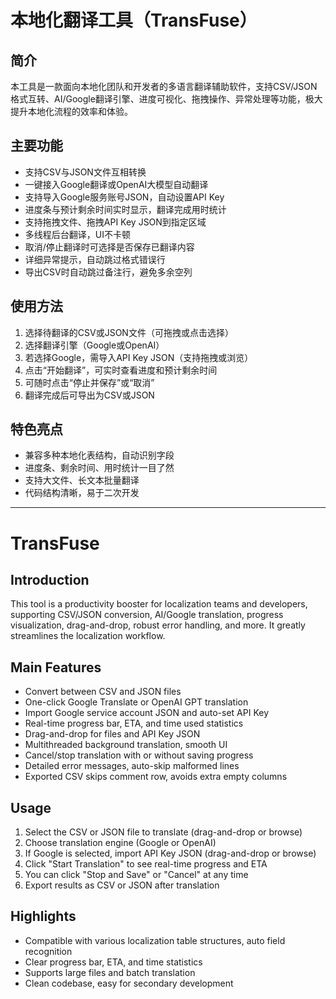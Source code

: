 # 本地化翻译工具（TransFuse）

## 简介

本工具是一款面向本地化团队和开发者的多语言翻译辅助软件，支持CSV/JSON格式互转、AI/Google翻译引擎、进度可视化、拖拽操作、异常处理等功能，极大提升本地化流程的效率和体验。

## 主要功能

- 支持CSV与JSON文件互相转换
- 一键接入Google翻译或OpenAI大模型自动翻译
- 支持导入Google服务账号JSON，自动设置API Key
- 进度条与预计剩余时间实时显示，翻译完成用时统计
- 支持拖拽文件、拖拽API Key JSON到指定区域
- 多线程后台翻译，UI不卡顿
- 取消/停止翻译时可选择是否保存已翻译内容
- 详细异常提示，自动跳过格式错误行
- 导出CSV时自动跳过备注行，避免多余空列

## 使用方法

1. 选择待翻译的CSV或JSON文件（可拖拽或点击选择）
2. 选择翻译引擎（Google或OpenAI）
3. 若选择Google，需导入API Key JSON（支持拖拽或浏览）
4. 点击“开始翻译”，可实时查看进度和预计剩余时间
5. 可随时点击“停止并保存”或“取消”
6. 翻译完成后可导出为CSV或JSON

## 特色亮点

- 兼容多种本地化表结构，自动识别字段
- 进度条、剩余时间、用时统计一目了然
- 支持大文件、长文本批量翻译
- 代码结构清晰，易于二次开发

---

# TransFuse

## Introduction

This tool is a productivity booster for localization teams and developers, supporting CSV/JSON conversion, AI/Google translation, progress visualization, drag-and-drop, robust error handling, and more. It greatly streamlines the localization workflow.

## Main Features

- Convert between CSV and JSON files
- One-click Google Translate or OpenAI GPT translation
- Import Google service account JSON and auto-set API Key
- Real-time progress bar, ETA, and time used statistics
- Drag-and-drop for files and API Key JSON
- Multithreaded background translation, smooth UI
- Cancel/stop translation with or without saving progress
- Detailed error messages, auto-skip malformed lines
- Exported CSV skips comment row, avoids extra empty columns

## Usage

1. Select the CSV or JSON file to translate (drag-and-drop or browse)
2. Choose translation engine (Google or OpenAI)
3. If Google is selected, import API Key JSON (drag-and-drop or browse)
4. Click "Start Translation" to see real-time progress and ETA
5. You can click "Stop and Save" or "Cancel" at any time
6. Export results as CSV or JSON after translation

## Highlights

- Compatible with various localization table structures, auto field recognition
- Clear progress bar, ETA, and time statistics
- Supports large files and batch translation
- Clean codebase, easy for secondary development
